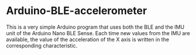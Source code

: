# Arduino-BLE-accelerometer
This is a very simple Arduino program that uses both the BLE and the IMU unit of the Arduino Nano BLE Sense. 
Each time new values from the IMU are available, the value of the acceleration of the X axis is written in the corresponding characteristic. 
